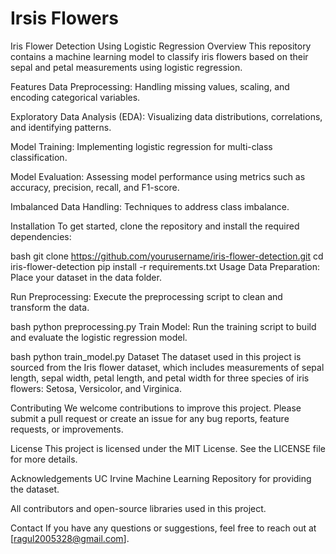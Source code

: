 # Irsis Flowers
Iris Flower Detection Using Logistic Regression
Overview
This repository contains a machine learning model to classify iris flowers based on their sepal and petal measurements using logistic regression.

Features
Data Preprocessing: Handling missing values, scaling, and encoding categorical variables.

Exploratory Data Analysis (EDA): Visualizing data distributions, correlations, and identifying patterns.

Model Training: Implementing logistic regression for multi-class classification.

Model Evaluation: Assessing model performance using metrics such as accuracy, precision, recall, and F1-score.

Imbalanced Data Handling: Techniques to address class imbalance.

Installation
To get started, clone the repository and install the required dependencies:

bash
git clone https://github.com/yourusername/iris-flower-detection.git
cd iris-flower-detection
pip install -r requirements.txt
Usage
Data Preparation: Place your dataset in the data folder.

Run Preprocessing: Execute the preprocessing script to clean and transform the data.

bash
python preprocessing.py
Train Model: Run the training script to build and evaluate the logistic regression model.

bash
python train_model.py
Dataset
The dataset used in this project is sourced from the Iris flower dataset, which includes measurements of sepal length, sepal width, petal length, and petal width for three species of iris flowers: Setosa, Versicolor, and Virginica.

Contributing
We welcome contributions to improve this project. Please submit a pull request or create an issue for any bug reports, feature requests, or improvements.

License
This project is licensed under the MIT License. See the LICENSE file for more details.

Acknowledgements
UC Irvine Machine Learning Repository for providing the dataset.

All contributors and open-source libraries used in this project.

Contact
If you have any questions or suggestions, feel free to reach out at [ragul2005328@gmail.com].
 
